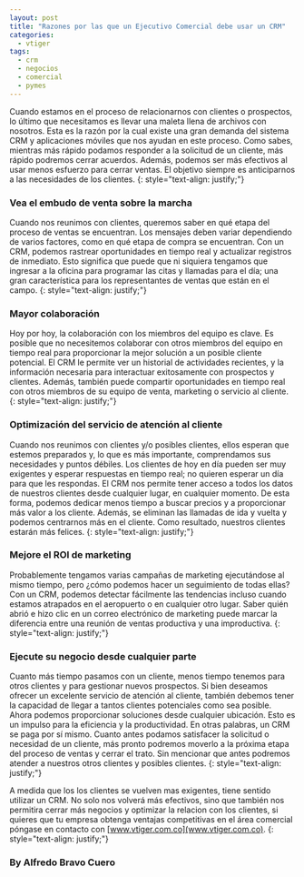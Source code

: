 ```yaml
---
layout: post
title: "Razones por las que un Ejecutivo Comercial debe usar un CRM"
categories:
  - vtiger
tags:
  - crm
  - negocios
  - comercial
  - pymes
---
```


Cuando estamos en el proceso de relacionarnos con clientes o prospectos, lo último que necesitamos es llevar una maleta llena de archivos con nosotros. Esta es la razón por la cual existe una gran demanda del sistema CRM y aplicaciones móviles que nos ayudan en este proceso. Como sabes, mientras más rápido podamos responder a la solicitud de un cliente, más rápido podremos cerrar acuerdos. Además, podemos ser más efectivos al usar menos esfuerzo para cerrar ventas. El objetivo siempre es anticiparnos a las necesidades de los clientes.
{: style="text-align: justify;"}

### Vea el embudo de venta sobre la marcha
Cuando nos reunimos con clientes, queremos saber en qué etapa del proceso de ventas se encuentran. Los mensajes deben variar dependiendo de varios factores, como en qué etapa de compra se encuentran. Con un CRM, podemos rastrear oportunidades en tiempo real y actualizar registros de inmediato. Esto significa que puede que ni siquiera tengamos que ingresar a la oficina para programar las citas y llamadas para el día; una gran característica para los representantes de ventas que están en el campo.
{: style="text-align: justify;"}

### Mayor colaboración
Hoy por hoy, la colaboración con los miembros del equipo es clave. Es posible que no necesitemos colaborar con otros miembros del equipo en tiempo real para proporcionar la mejor solución a un posible cliente potencial. El CRM le permite ver un historial de actividades recientes, y la información necesaria para interactuar exitosamente con prospectos y clientes. Además, también puede compartir oportunidades en tiempo real con otros miembros de su equipo de venta, marketing o servicio al cliente.
{: style="text-align: justify;"}

### Optimización del servicio de atención al cliente
Cuando nos reunimos con clientes y/o posibles clientes, ellos esperan que estemos preparados y, lo que es más importante, comprendamos sus necesidades y puntos débiles. Los clientes de hoy en día pueden ser muy exigentes y esperar respuestas en tiempo real; no quieren esperar un día para que les respondas. El CRM nos permite tener acceso a todos los datos de nuestros clientes desde cualquier lugar, en cualquier momento. De esta forma, podemos dedicar menos tiempo a buscar precios y a proporcionar más valor a los cliente. Además, se eliminan las llamadas de ida y vuelta y podemos centrarnos más en el cliente. Como resultado, nuestros clientes estarán más felices.
{: style="text-align: justify;"}

### Mejore el ROI de marketing
Probablemente tengamos varias campañas de marketing ejecutándose al mismo tiempo, pero ¿cómo podemos hacer un seguimiento de todas ellas? Con un CRM, podemos detectar fácilmente las tendencias incluso cuando estamos atrapados en el aeropuerto o en cualquier otro lugar. Saber quién abrió e hizo clic en un correo electrónico de marketing puede marcar la diferencia entre una reunión de ventas productiva y una improductiva.
{: style="text-align: justify;"}

### Ejecute su negocio desde cualquier parte
Cuanto más tiempo pasamos con un cliente, menos tiempo tenemos para otros clientes y para gestionar nuevos prospectos. Si bien deseamos ofrecer un excelente servicio de atención al cliente, también debemos tener la capacidad de llegar a tantos clientes potenciales como sea posible. Ahora podemos proporcionar soluciones desde cualquier ubicación. Esto es un impulso para la eficiencia y la productividad. En otras palabras, un CRM se paga por sí mismo. Cuanto antes podamos satisfacer la solicitud o necesidad de un cliente, más pronto podremos moverlo a la próxima etapa del proceso de ventas y cerrar el trato. Sin mencionar que antes podremos atender a nuestros otros clientes y posibles clientes.
{: style="text-align: justify;"}

A medida que los los clientes se vuelven mas exigentes, tiene sentido utilizar un CRM. No solo nos volverá más efectivos, sino que también nos permitira cerrar más negocios y optimizar la relacion con los clientes, si quieres que tu empresa obtenga ventajas competitivas en el área comercial póngase en contacto con [www.vtiger.com.co](www.vtiger.com.co).
{: style="text-align: justify;"}

### By Alfredo Bravo Cuero

